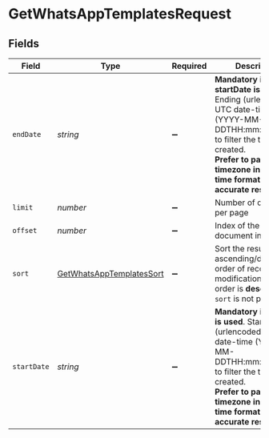 # GetWhatsAppTemplatesRequest


## Fields

| Field                                                                                                                                                                                                       | Type                                                                                                                                                                                                        | Required                                                                                                                                                                                                    | Description                                                                                                                                                                                                 |
| ----------------------------------------------------------------------------------------------------------------------------------------------------------------------------------------------------------- | ----------------------------------------------------------------------------------------------------------------------------------------------------------------------------------------------------------- | ----------------------------------------------------------------------------------------------------------------------------------------------------------------------------------------------------------- | ----------------------------------------------------------------------------------------------------------------------------------------------------------------------------------------------------------- |
| `endDate`                                                                                                                                                                                                   | *string*                                                                                                                                                                                                    | :heavy_minus_sign:                                                                                                                                                                                          | **Mandatory if startDate is used**. Ending (urlencoded) UTC date-time (YYYY-MM-DDTHH:mm:ss.SSSZ) to filter the templates created.<br/>**Prefer to pass your timezone in date-time format for accurate result**<br/> |
| `limit`                                                                                                                                                                                                     | *number*                                                                                                                                                                                                    | :heavy_minus_sign:                                                                                                                                                                                          | Number of documents per page                                                                                                                                                                                |
| `offset`                                                                                                                                                                                                    | *number*                                                                                                                                                                                                    | :heavy_minus_sign:                                                                                                                                                                                          | Index of the first document in the page                                                                                                                                                                     |
| `sort`                                                                                                                                                                                                      | [GetWhatsAppTemplatesSort](../../models/operations/getwhatsapptemplatessort.md)                                                                                                                             | :heavy_minus_sign:                                                                                                                                                                                          | Sort the results in the ascending/descending order of record modification. Default order is **descending** if `sort` is not passed                                                                          |
| `startDate`                                                                                                                                                                                                 | *string*                                                                                                                                                                                                    | :heavy_minus_sign:                                                                                                                                                                                          | **Mandatory if endDate is used**. Starting (urlencoded) UTC date-time (YYYY-MM-DDTHH:mm:ss.SSSZ) to filter the templates created.<br/>**Prefer to pass your timezone in date-time format for accurate result**<br/> |